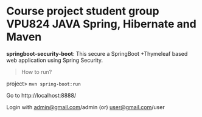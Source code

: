 # Course project student group VPU824 JAVA Spring, Hibernate and Maven


**springboot-security-boot**: This secure a SpringBoot +Thymeleaf based web application using Spring Security.
> How to run?

project> `mvn spring-boot:run`

Go to http://localhost:8888/

Login with admin@gmail.com/admin (or) user@gmail.com/user
